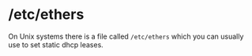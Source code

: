 # /etc/ethers

On Unix systems there is a file called `/etc/ethers` which you can usually
use to set static dhcp leases.
